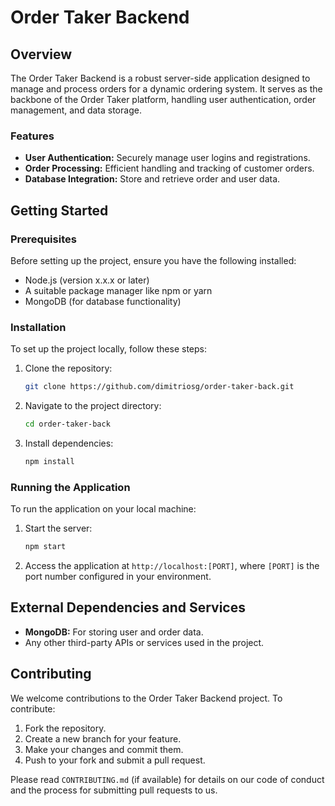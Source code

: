 # Order Taker Backend

## Overview
The Order Taker Backend is a robust server-side application designed to manage and process orders for a dynamic ordering system. It serves as the backbone of the Order Taker platform, handling user authentication, order management, and data storage.

### Features
- **User Authentication:** Securely manage user logins and registrations.
- **Order Processing:** Efficient handling and tracking of customer orders.
- **Database Integration:** Store and retrieve order and user data.

## Getting Started

### Prerequisites
Before setting up the project, ensure you have the following installed:
- Node.js (version x.x.x or later)
- A suitable package manager like npm or yarn
- MongoDB (for database functionality)

### Installation
To set up the project locally, follow these steps:
1. Clone the repository:
   ```bash
   git clone https://github.com/dimitriosg/order-taker-back.git
   ```
2. Navigate to the project directory:
   ```bash
   cd order-taker-back
   ```
3. Install dependencies:
   ```bash
   npm install
   ```

### Running the Application
To run the application on your local machine:
1. Start the server:
   ```bash
   npm start
   ```
2. Access the application at `http://localhost:[PORT]`, where `[PORT]` is the port number configured in your environment.

## External Dependencies and Services
- **MongoDB:** For storing user and order data.
- Any other third-party APIs or services used in the project.

## Contributing
We welcome contributions to the Order Taker Backend project. To contribute:
1. Fork the repository.
2. Create a new branch for your feature.
3. Make your changes and commit them.
4. Push to your fork and submit a pull request.

Please read `CONTRIBUTING.md` (if available) for details on our code of conduct and the process for submitting pull requests to us.

